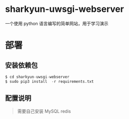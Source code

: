 # sharkyun-uwsgi-webserver
 一个使用 python 语言编写的简单网站，用于学习演示

# 部署

## 安装依赖包

```python
$ cd sharkyun-uwsgi-webserver
$ sudo pip3 install  -r requirements.txt
```

## 配置说明

> 需要自己安装 MySQL  redis


